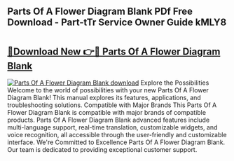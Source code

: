 ## Parts Of A Flower Diagram Blank PDf Free Download - Part-tTr Service Owner Guide kMLY8

# <h2><a href="http://dfo547.blite.top/?on=Parts+Of+A+Flower+Diagram+Blank">🔗Download New 👉🔴 Parts Of A Flower Diagram Blank</a></h2>

[![Parts Of A Flower Diagram Blank download](https://i.imgur.com/lujVjoI.png)](http://dfo547.blite.top/?on=Parts+Of+A+Flower+Diagram+Blank)
Explore the Possibilities Welcome to the world of possibilities with your new Parts Of A Flower Diagram Blank! This manual explores its features, applications, and troubleshooting solutions. Compatible with Major Brands This Parts Of A Flower Diagram Blank is compatible with major brands of compatible products. Parts Of A Flower Diagram Blank advanced features include multi-language support, real-time translation, customizable widgets, and voice recognition, all accessible through the user-friendly and customizable interface. We're Committed to Excellence Parts Of A Flower Diagram Blank. Our team is dedicated to providing exceptional customer support.
